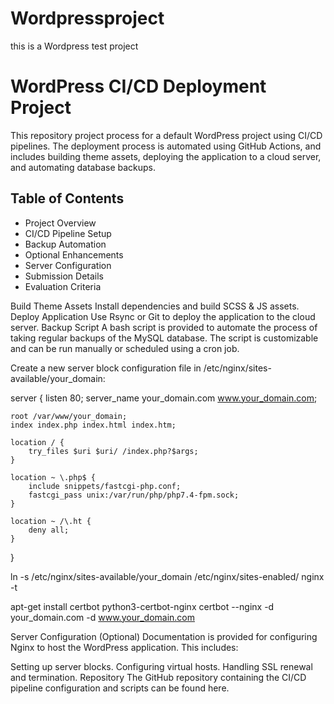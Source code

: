 # Wordpressproject
this is a Wordpress test project

# WordPress CI/CD Deployment Project

This repository project  process for a default WordPress project using CI/CD pipelines. The deployment process is automated using GitHub Actions, and includes building theme assets, deploying the application to a cloud server, and automating database backups.

## Table of Contents
- Project Overview
- CI/CD Pipeline Setup
- Backup Automation
- Optional Enhancements
- Server Configuration
- Submission Details
- Evaluation Criteria
  
Build Theme Assets
Install dependencies and build SCSS & JS assets.
Deploy Application
Use Rsync or Git to deploy the application to the cloud server.
Backup Script
A bash script is provided to automate the process of taking regular backups of the MySQL database. The script is customizable and can be run manually or scheduled using a cron job.

Create a new server block configuration file in /etc/nginx/sites-available/your_domain:

server {
    listen 80;
    server_name your_domain.com www.your_domain.com;

    root /var/www/your_domain;
    index index.php index.html index.htm;

    location / {
        try_files $uri $uri/ /index.php?$args;
    }

    location ~ \.php$ {
        include snippets/fastcgi-php.conf;
        fastcgi_pass unix:/var/run/php/php7.4-fpm.sock;
    }

    location ~ /\.ht {
        deny all;
    }
}

ln -s /etc/nginx/sites-available/your_domain /etc/nginx/sites-enabled/
nginx -t

apt-get install certbot python3-certbot-nginx
certbot --nginx -d your_domain.com -d www.your_domain.com

Server Configuration (Optional)
Documentation is provided for configuring Nginx to host the WordPress application. This includes:

Setting up server blocks.
Configuring virtual hosts.
Handling SSL renewal and termination.
Repository
The GitHub repository containing the CI/CD pipeline configuration and scripts can be found here.


